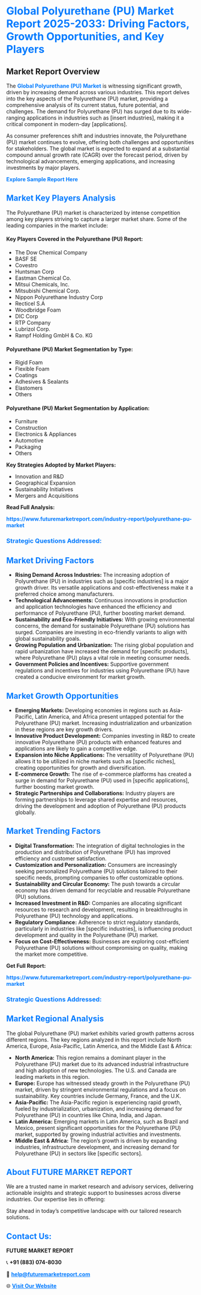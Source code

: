 <h1 style="color: #007BFF;">Global Polyurethane (PU) Market Report 2025-2033: Driving Factors, Growth Opportunities, and Key Players</h1>

<section id="overview">
<h2>Market Report Overview</h2>
<p>The <a href="https://www.futuremarketreport.com/industry-report/polyurethane-pu-market" style="color: #007BFF; text-decoration: none;"><strong>Global Polyurethane (PU) Market</strong></a> is witnessing significant growth, driven by increasing demand across various industries. This report delves into the key aspects of the Polyurethane (PU) market, providing a comprehensive analysis of its current status, future potential, and challenges. The demand for Polyurethane (PU) has surged due to its wide-ranging applications in industries such as [insert industries], making it a critical component in modern-day [applications].</p>
<p>As consumer preferences shift and industries innovate, the Polyurethane (PU) market continues to evolve, offering both challenges and opportunities for stakeholders. The global market is expected to expand at a substantial compound annual growth rate (CAGR) over the forecast period, driven by technological advancements, emerging applications, and increasing investments by major players.</p>
</section>

<section id="overview">
<p><a href="https://www.futuremarketreport.com/request-sample/reportId=91137" style="color: #007BFF; text-decoration: none;"><strong>Explore Sample Report Here</strong></a></p>
</section>

<section id="key-players">
<h2 style="color: #007BFF;">Market Key Players Analysis</h2>
<p>The Polyurethane (PU) market is characterized by intense competition among key players striving to capture a larger market share. Some of the leading companies in the market include:</p>
<h4>Key Players Covered in the Polyurethane (PU) Report:</h4>
<ul><li>The Dow Chemical Company</li><li>BASF SE</li><li>Covestro</li><li>Huntsman Corp</li><li>Eastman Chemical Co.</li><li>Mitsui Chemicals, Inc.</li><li>Mitsubishi Chemical Corp.</li><li>Nippon Polyurethane Industry Corp</li><li>Recticel S.A</li><li>Woodbridge Foam</li><li>DIC Corp</li><li>RTP Company</li><li>Lubrizol Corp.</li><li>Rampf Holding GmbH &amp; Co. KG</li></ul>
<h4>Polyurethane (PU) Market Segmentation by Type:</h4>
<ul><li>Rigid Foam</li><li>Flexible Foam</li><li>Coatings</li><li>Adhesives &amp; Sealants</li><li>Elastomers</li><li>Others</li></ul>

<h4>Polyurethane (PU) Market Segmentation by Application:</h4>
<ul><li>Furniture</li><li>Construction</li><li>Electronics &amp; Appliances</li><li>Automotive</li><li>Packaging</li><li>Others</li></ul>
<p><strong>Key Strategies Adopted by Market Players:</strong></p>
<ul>
<li>Innovation and R&D</li>
<li>Geographical Expansion</li>
<li>Sustainability Initiatives</li>
<li>Mergers and Acquisitions</li>
</ul>
</section>

<section>
<p><strong>Read Full Analysis: </strong></p><a href="https://www.futuremarketreport.com/industry-report/polyurethane-pu-market" style="color: #007BFF; text-decoration: none;"><strong>https://www.futuremarketreport.com/industry-report/polyurethane-pu-market</strong></a>
<h3 style="color: #007BFF;">Strategic Questions Addressed:</h3>
</section>

<section id="driving-factors">
<h2 style="color: #007BFF;">Market Driving Factors</h2>
<ul>
<li><strong>Rising Demand Across Industries:</strong> The increasing adoption of Polyurethane (PU) in industries such as [specific industries] is a major growth driver. Its versatile applications and cost-effectiveness make it a preferred choice among manufacturers.</li>
<li><strong>Technological Advancements:</strong> Continuous innovations in production and application technologies have enhanced the efficiency and performance of Polyurethane (PU), further boosting market demand.</li>
<li><strong>Sustainability and Eco-Friendly Initiatives:</strong> With growing environmental concerns, the demand for sustainable Polyurethane (PU) solutions has surged. Companies are investing in eco-friendly variants to align with global sustainability goals.</li>
<li><strong>Growing Population and Urbanization:</strong> The rising global population and rapid urbanization have increased the demand for [specific products], where Polyurethane (PU) plays a vital role in meeting consumer needs.</li>
<li><strong>Government Policies and Incentives:</strong> Supportive government regulations and incentives for industries using Polyurethane (PU) have created a conducive environment for market growth.</li>
</ul>
</section>

<section id="growth-opportunities">
<h2 style="color: #007BFF;">Market Growth Opportunities</h2>
<ul>
<li><strong>Emerging Markets:</strong> Developing economies in regions such as Asia-Pacific, Latin America, and Africa present untapped potential for the Polyurethane (PU) market. Increasing industrialization and urbanization in these regions are key growth drivers.</li>
<li><strong>Innovative Product Development:</strong> Companies investing in R&D to create innovative Polyurethane (PU) products with enhanced features and applications are likely to gain a competitive edge.</li>
<li><strong>Expansion into Niche Applications:</strong> The versatility of Polyurethane (PU) allows it to be utilized in niche markets such as [specific niches], creating opportunities for growth and diversification.</li>
<li><strong>E-commerce Growth:</strong> The rise of e-commerce platforms has created a surge in demand for Polyurethane (PU) used in [specific applications], further boosting market growth.</li>
<li><strong>Strategic Partnerships and Collaborations:</strong> Industry players are forming partnerships to leverage shared expertise and resources, driving the development and adoption of Polyurethane (PU) products globally.</li>
</ul>
</section>

<section id="trending-factors">
<h2 style="color: #007BFF;">Market Trending Factors</h2>
<ul>
<li><strong>Digital Transformation:</strong> The integration of digital technologies in the production and distribution of Polyurethane (PU) has improved efficiency and customer satisfaction.</li>
<li><strong>Customization and Personalization:</strong> Consumers are increasingly seeking personalized Polyurethane (PU) solutions tailored to their specific needs, prompting companies to offer customizable options.</li>
<li><strong>Sustainability and Circular Economy:</strong> The push towards a circular economy has driven demand for recyclable and reusable Polyurethane (PU) solutions.</li>
<li><strong>Increased Investment in R&D:</strong> Companies are allocating significant resources to research and development, resulting in breakthroughs in Polyurethane (PU) technology and applications.</li>
<li><strong>Regulatory Compliance:</strong> Adherence to strict regulatory standards, particularly in industries like [specific industries], is influencing product development and quality in the Polyurethane (PU) market.</li>
<li><strong>Focus on Cost-Effectiveness:</strong> Businesses are exploring cost-efficient Polyurethane (PU) solutions without compromising on quality, making the market more competitive.</li>
</ul>
</section>

<section>
<p><strong>Get Full Report: </strong></p><a href="https://www.futuremarketreport.com/industry-report/polyurethane-pu-market" style="color: #007BFF; text-decoration: none;"><strong>https://www.futuremarketreport.com/industry-report/polyurethane-pu-market</strong></a>
<h3 style="color: #007BFF;">Strategic Questions Addressed:</h3>
</section>


<section id="regional-analysis">
<h2 style="color: #007BFF;">Market Regional Analysis</h2>
<p>The global Polyurethane (PU) market exhibits varied growth patterns across different regions. The key regions analyzed in this report include North America, Europe, Asia-Pacific, Latin America, and the Middle East & Africa:</p>
<ul>
<li><strong>North America:</strong> This region remains a dominant player in the Polyurethane (PU) market due to its advanced industrial infrastructure and high adoption of new technologies. The U.S. and Canada are leading markets in this region.</li>
<li><strong>Europe:</strong> Europe has witnessed steady growth in the Polyurethane (PU) market, driven by stringent environmental regulations and a focus on sustainability. Key countries include Germany, France, and the U.K.</li>
<li><strong>Asia-Pacific:</strong> The Asia-Pacific region is experiencing rapid growth, fueled by industrialization, urbanization, and increasing demand for Polyurethane (PU) in countries like China, India, and Japan.</li>
<li><strong>Latin America:</strong> Emerging markets in Latin America, such as Brazil and Mexico, present significant opportunities for the Polyurethane (PU) market, supported by growing industrial activities and investments.</li>
<li><strong>Middle East & Africa:</strong> The region’s growth is driven by expanding industries, infrastructure development, and increasing demand for Polyurethane (PU) in sectors like [specific sectors].</li>
</ul>
</section>

<footer>
<h2 style="color: #007BFF;">About FUTURE MARKET REPORT</h2>
<p>We are a trusted name in market research and advisory services, delivering actionable insights and strategic support to businesses across diverse industries. Our expertise lies in offering:</p>

<p>Stay ahead in today’s competitive landscape with our tailored research solutions.</p>

<h2 style="color: #007BFF;">Contact Us:</h2>
<p><strong>FUTURE MARKET REPORT</strong></p>
<p>📞 <strong>+91 (883) 074-8030</strong></p>
<p>📧 <strong><a href="mailto:help@futuremarketreport.com" style="color: #007BFF;">help@futuremarketreport.com</a></strong></p>
<p>🌐 <strong><a href="https://www.futuremarketreport.com/" style="color: #007BFF;">Visit Our Website</a></strong></p>
</footer>